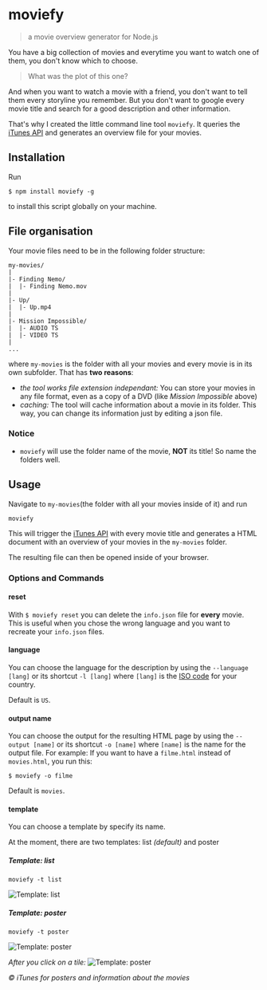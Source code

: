 # moviefy
> a movie overview generator for Node.js

You have a big collection of movies and everytime you want to watch one of them, you don't know which to choose.

> What was the plot of this one?

And when you want to watch a movie with a friend, you don't want to tell them every storyline you remember. But you don't want to google every movie title and search for a good description and other information.

That's why I created the little command line tool `moviefy`. It queries the [iTunes API](https://www.apple.com/itunes/affiliates/resources/documentation/itunes-store-web-service-search-api.html) and generates an overview file for your movies.

## Installation
Run

`$ npm install moviefy -g`

to install this script globally on your machine.

## File organisation
Your movie files need to be in the following folder structure:

```
my-movies/
|
|- Finding Nemo/
|  |- Finding Nemo.mov
|
|- Up/
|  |- Up.mp4
|
|- Mission Impossible/
|  |- AUDIO TS
|  |- VIDEO TS
|
...
```

where `my-movies` is the folder with all your movies and every movie is in its own subfolder. That has **two reasons**:

- *the tool works file extension independant:* You can store your movies in any file format, even as a copy of a DVD (like *Mission Impossible* above)
- *caching:* The tool will cache information about a movie in its folder. This way, you can change its information just by editing a json file.

### Notice

- `moviefy` will use the folder name of the movie, **NOT** its title! So name the folders well.

## Usage
Navigate to `my-movies`(the folder with all your movies inside of it) and run

`moviefy`

This will trigger the [iTunes API](https://www.apple.com/itunes/affiliates/resources/documentation/itunes-store-web-service-search-api.html) with every movie title and generates a HTML document with an overview of your movies in the `my-movies` folder.

The resulting file can then be opened inside of your browser.

### Options and Commands

#### reset

With `$ moviefy reset` you can delete the `info.json` file for **every** movie. This is useful when you chose the wrong language and you want to recreate your `info.json` files.

#### language

You can choose the language for the description by using the `--language [lang]` or its shortcut `-l [lang]` where `[lang]` is the [ISO code](http://en.wikipedia.org/wiki/%20ISO_3166-1_alpha-2) for your country.

Default is `US`.

#### output name

You can choose the output for the resulting HTML page by using the `--output [name]` or its shortcut `-o [name]` where `[name]` is the name for the output file. For example: If you want to have a `filme.html` instead of `movies.html`, you run this:

`$ moviefy -o filme`

Default is `movies`.

#### template

You can choose a template by specify its name.

At the moment, there are two templates: list *(default)* and poster

##### Template: list
`moviefy -t list`

![Template: list](https://cloud.githubusercontent.com/assets/4562885/4163953/e11f52a4-34ed-11e4-905a-5ebb62fefbd8.png)

##### Template: poster
`moviefy -t poster`

![Template: poster](https://cloud.githubusercontent.com/assets/4562885/4163952/e10746fa-34ed-11e4-8d21-bc67487ababf.png)

*After you click on a tile:*
![Template: poster](https://cloud.githubusercontent.com/assets/4562885/4163954/e1289800-34ed-11e4-90c1-ac237a56a90c.png)


*© iTunes for posters and information about the movies*